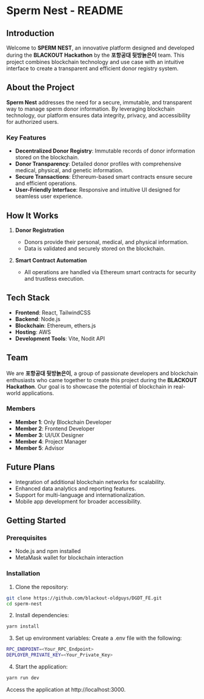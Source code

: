 # Sperm Nest - README

## Introduction

Welcome to **SPERM NEST**, an innovative platform designed and developed during the **BLACKOUT Hackathon** by the **포항공대 뒷방늙은이** team. This project combines blockchain technology and use case with an intuitive interface to create a transparent and efficient donor registry system.

## About the Project

**Sperm Nest** addresses the need for a secure, immutable, and transparent way to manage sperm donor information. By leveraging blockchain technology, our platform ensures data integrity, privacy, and accessibility for authorized users. 

### Key Features
- **Decentralized Donor Registry**: Immutable records of donor information stored on the blockchain.
- **Donor Transparency**: Detailed donor profiles with comprehensive medical, physical, and genetic information.
- **Secure Transactions**: Ethereum-based smart contracts ensure secure and efficient operations.
- **User-Friendly Interface**: Responsive and intuitive UI designed for seamless user experience.

## How It Works

1. **Donor Registration**  
   - Donors provide their personal, medical, and physical information.  
   - Data is validated and securely stored on the blockchain.  

2. **Smart Contract Automation**  
   - All operations are handled via Ethereum smart contracts for security and trustless execution.

## Tech Stack

- **Frontend**: React, TailwindCSS
- **Backend**: Node.js
- **Blockchain**: Ethereum, ethers.js
- **Hosting**: AWS
- **Development Tools**: Vite, Nodit API

## Team

We are **포항공대 뒷방늙은이**, a group of passionate developers and blockchain enthusiasts who came together to create this project during the **BLACKOUT Hackathon**. Our goal is to showcase the potential of blockchain in real-world applications.

### Members
- **Member 1**: Only Blockchain Developer  
- **Member 2**: Frontend Developer  
- **Member 3**: UI/UX Designer  
- **Member 4**: Project Manager 
- **Member 5**: Advisor

## Future Plans

- Integration of additional blockchain networks for scalability.  
- Enhanced data analytics and reporting features.  
- Support for multi-language and internationalization.  
- Mobile app development for broader accessibility.

## Getting Started

### Prerequisites
- Node.js and npm installed  
- MetaMask wallet for blockchain interaction  

### Installation

1. Clone the repository:
```bash
git clone https://github.com/blackout-oldguys/DGDT_FE.git
cd sperm-nest
```

2. Install dependencies:
```bash
yarn install
````

3. Set up environment variables:
Create a .env file with the following:
```bash
RPC_ENDPOINT=<Your_RPC_Endpoint>
DEPLOYER_PRIVATE_KEY=<Your_Private_Key>
```

4. Start the application:
```bash
yarn run dev
```

Access the application at http://localhost:3000.
